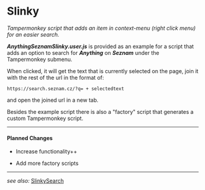 # Slinky

_Tampermonkey script that adds an item in context-menu (right click menu) for an easier search._

_**AnythingSeznamSlinky.user.js**_ is provided as an example for a script that adds an option to search for _**Anything**_ on _**Seznam**_ under the Tampermonkey submenu.

When clicked, it will get the text that is currently selected on the page, join it with the rest of the url in the format of:

    https://search.seznam.cz/?q= + selectedtext 
    
and open the joined url in a new tab.

Besides the example script there is also a "factory" script that generates a custom Tampermonkey script.

----

#### Planned Changes

- Increase functionality++

- Add more factory scripts

--------------------

_see also:_ [SlinkySearch](https://github.com/KayserSoze42/extend.io/tree/main/src/dotNyet/SlinkySearch)
